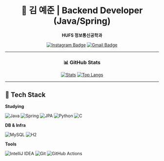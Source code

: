 <!-- Clean & Minimal GitHub Profile README (김 예준) -->

<div align="center">

# 👋 김 예준 | Backend Developer (Java/Spring)

**HUFS 정보통신공학과**

[![Instagram Badge](https://img.shields.io/badge/Instagram-FF0080?style=flat\&logo=instagram\&logoColor=white)](https://instagram.com/yejuneeei)
[![Gmail Badge](https://img.shields.io/badge/Email-EB4335?style=flat\&logo=gmail\&logoColor=white)](mailto:dpwnsl0501@hufs.ac.kr)

</div>

---

<div align="center">

### 📊 GitHub Stats

<!-- 깔끔한 카드: 아이디만 바꾸세요 -->

[![Stats](https://github-readme-stats.vercel.app/api?username=yejun05011\&show_icons=true\&hide_title=true\&hide=contribs\&count_private=true)](https://github.com/anuraghazra/github-readme-stats)
[![Top Langs](https://github-readme-stats.vercel.app/api/top-langs/?username=yejun05011\&layout=compact\&hide_title=true)](https://github.com/anuraghazra/github-readme-stats)

<!-- 선택: 커밋 스트릭 (느릴 수 있음) -->

<!-- [![Streak](https://streak-stats.demolab.com?user=GITHUB_USERNAME&hide_longest_streak=true)](https://git.io/streak-stats) -->

</div>

---

## 🧰 Tech Stack

**Studying**

![Java](https://img.shields.io/badge/Java-007396?style=for-the-badge\&logo=openjdk\&logoColor=white)
![Spring](https://img.shields.io/badge/Spring-6DB33F?style=for-the-badge\&logo=spring\&logoColor=white)
![JPA](https://img.shields.io/badge/JPA-59666C?style=for-the-badge\&logo=hibernate\&logoColor=white)
![Python](https://img.shields.io/badge/Python-3776AB?style=for-the-badge\&logo=python\&logoColor=white)
![C](https://img.shields.io/badge/C-00599C?style=for-the-badge\&logo=c\&logoColor=white)

**DB & Infra**

![MySQL](https://img.shields.io/badge/MySQL-4479A1?style=flat\&logo=mysql\&logoColor=white)
![H2](https://img.shields.io/badge/H2-0078D4?style=flat\&logo=h2\&logoColor=white)

**Tools**

![IntelliJ IDEA](https://img.shields.io/badge/IntelliJ%20IDEA-000000?style=flat\&logo=intellijidea\&logoColor=white)
![Git](https://img.shields.io/badge/Git-F05032?style=flat\&logo=git\&logoColor=white)
![GitHub Actions](https://img.shields.io/badge/GitHub%20Actions-2088FF?style=flat\&logo=githubactions\&logoColor=white)
